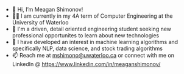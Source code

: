 - 👋 Hi, I’m Meagan Shimonov!
- 👩‍🎓 I am currently in my 4A term of Computer Engineering at the University of Waterloo
- 👀 I'm a driven, detail oriented engineering student seeking new professional opportunites to learn about new technologies
- 🌱 I have developed an interest in machine learning algorithms and specifically NLP, data science, and stock trading algorithms
- 📫 Reach me at mshimono@uwaterloo.ca or connect with me on LinkedIn @ https://www.linkedin.com/in/meaganshimonov/

<!---
MeaganShim/MeaganShim is a ✨ special ✨ repository because its `README.md` (this file) appears on your GitHub profile.
You can click the Preview link to take a look at your changes.
--->
